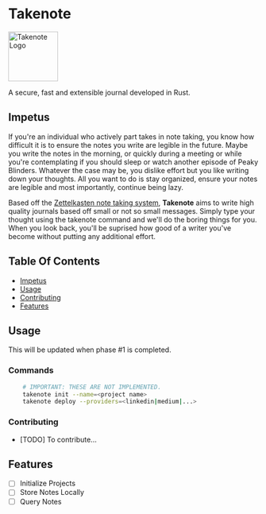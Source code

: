 # Takenote

<image style="height:100px;width:100px;" src="assets/takenote-logos.jpeg" alt="Takenote Logo"/>

A secure, fast and extensible journal developed in Rust.

## Impetus

If you're an individual who actively part takes in note taking, you know how difficult it is to ensure the notes you write are
legible in the future. Maybe you write the notes in the morning, or quickly during a meeting or while you're contemplating if you
should sleep or watch another episode of Peaky Blinders. Whatever the case may be, you dislike effort but you like writing down your thoughts.
All you want to do is stay organized, ensure your notes are legible and most importantly, continue being lazy.

Based off the [Zettelkasten note taking system](https://en.wikipedia.org/wiki/Zettelkasten), **Takenote** aims to write high quality
journals based off small or not so small messages. Simply type your thought using the takenote command and we'll do the boring
things for you. When you look back, you'll be suprised how good of a writer you've become without putting any additional effort.

## Table Of Contents

- [Impetus](#impetus)
- [Usage](#usage)
- [Contributing](#contributing)
- [Features](#features)

## Usage

This will be updated when phase #1 is completed.

### Commands

```bash
    # IMPORTANT: THESE ARE NOT IMPLEMENTED.
    takenote init --name=<project name>
    takenote deploy --providers=<linkedin|medium|...>
```

### Contributing

- [TODO] To contribute...

## Features

- [ ] Initialize Projects
- [ ] Store Notes Locally
- [ ] Query Notes

